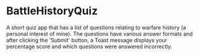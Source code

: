 # BattleHistoryQuiz

A short quiz app that has a list of questions relating to warfare history (a personal interest of mine). 
The questions have various answer formats and after clicking the 'Submit' button, a Toast message displays 
your percentage score and which questions were answered incorrectly.
